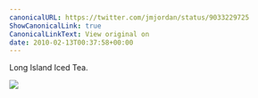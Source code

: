 ```yaml
---
canonicalURL: https://twitter.com/jmjordan/status/9033229725
ShowCanonicalLink: true
CanonicalLinkText: View original on
date: 2010-02-13T00:37:58+00:00
---
```

Long Island Iced Tea.

![](/images/9033229725-65295992.jpg)